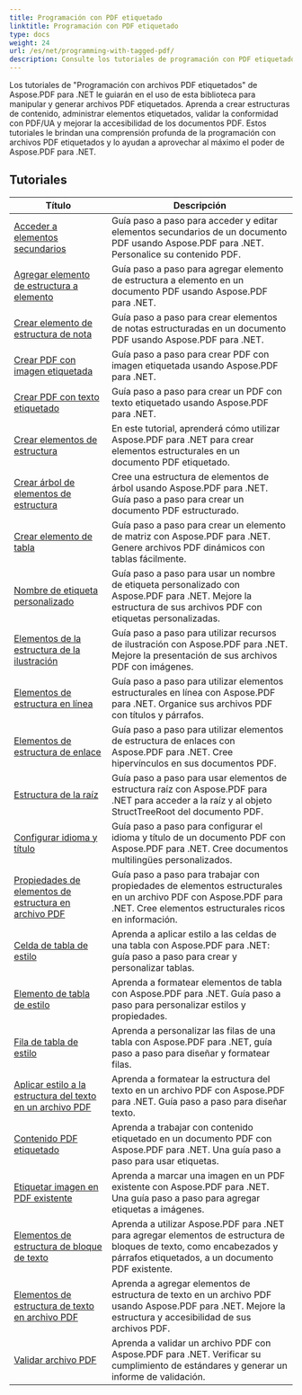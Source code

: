 ```yaml
---
title: Programación con PDF etiquetado
linktitle: Programación con PDF etiquetado
type: docs
weight: 24
url: /es/net/programming-with-tagged-pdf/
description: Consulte los tutoriales de programación con PDF etiquetado de Aspose.PDF para .NET para dominar la manipulación y generación de PDF etiquetados.
---
```


Los tutoriales de "Programación con archivos PDF etiquetados" de Aspose.PDF para .NET le guiarán en el uso de esta biblioteca para manipular y generar archivos PDF etiquetados. Aprenda a crear estructuras de contenido, administrar elementos etiquetados, validar la conformidad con PDF/UA y mejorar la accesibilidad de los documentos PDF. Estos tutoriales le brindan una comprensión profunda de la programación con archivos PDF etiquetados y lo ayudan a aprovechar al máximo el poder de Aspose.PDF para .NET.

## Tutoriales
| Título | Descripción |
| --- | --- | 
| [Acceder a elementos secundarios](./access-children-elements/) | Guía paso a paso para acceder y editar elementos secundarios de un documento PDF usando Aspose.PDF para .NET. Personalice su contenido PDF. |  
| [Agregar elemento de estructura a elemento](./add-structure-element-into-element/) | Guía paso a paso para agregar elemento de estructura a elemento en un documento PDF usando Aspose.PDF para .NET. |  
| [Crear elemento de estructura de nota](./create-note-structure-element/) | Guía paso a paso para crear elementos de notas estructuradas en un documento PDF usando Aspose.PDF para .NET. |  
| [Crear PDF con imagen etiquetada](./create-pdf-with-tagged-image/) | Guía paso a paso para crear PDF con imagen etiquetada usando Aspose.PDF para .NET. |  
| [Crear PDF con texto etiquetado](./create-pdf-with-tagged-text/) | Guía paso a paso para crear un PDF con texto etiquetado usando Aspose.PDF para .NET. |  
| [Crear elementos de estructura](./create-structure-elements/) | En este tutorial, aprenderá cómo utilizar Aspose.PDF para .NET para crear elementos estructurales en un documento PDF etiquetado. |  
| [Crear árbol de elementos de estructura](./create-structure-elements-tree/) | Cree una estructura de elementos de árbol usando Aspose.PDF para .NET. Guía paso a paso para crear un documento PDF estructurado. |  
| [Crear elemento de tabla](./create-table-element/) | Guía paso a paso para crear un elemento de matriz con Aspose.PDF para .NET. Genere archivos PDF dinámicos con tablas fácilmente. |  
| [Nombre de etiqueta personalizado](./custom-tag-name/) | Guía paso a paso para usar un nombre de etiqueta personalizado con Aspose.PDF para .NET. Mejore la estructura de sus archivos PDF con etiquetas personalizadas. |  
| [Elementos de la estructura de la ilustración](./illustration-structure-elements/) | Guía paso a paso para utilizar recursos de ilustración con Aspose.PDF para .NET. Mejore la presentación de sus archivos PDF con imágenes. |  
| [Elementos de estructura en línea](./inline-structure-elements/) | Guía paso a paso para utilizar elementos estructurales en línea con Aspose.PDF para .NET. Organice sus archivos PDF con títulos y párrafos. |  
| [Elementos de estructura de enlace](./link-structure-elements/) | Guía paso a paso para utilizar elementos de estructura de enlaces con Aspose.PDF para .NET. Cree hipervínculos en sus documentos PDF. |  
| [Estructura de la raíz](./root-structure/) | Guía paso a paso para usar elementos de estructura raíz con Aspose.PDF para .NET para acceder a la raíz y al objeto StructTreeRoot del documento PDF. |  
| [Configurar idioma y título](./setup-language-and-title/) | Guía paso a paso para configurar el idioma y título de un documento PDF con Aspose.PDF para .NET. Cree documentos multilingües personalizados. |  
| [Propiedades de elementos de estructura en archivo PDF](./structure-elements-properties/) | Guía paso a paso para trabajar con propiedades de elementos estructurales en un archivo PDF con Aspose.PDF para .NET. Cree elementos estructurales ricos en información. |  
| [Celda de tabla de estilo](./style-table-cell/) | Aprenda a aplicar estilo a las celdas de una tabla con Aspose.PDF para .NET: guía paso a paso para crear y personalizar tablas. |  
| [Elemento de tabla de estilo](./style-table-element/) | Aprenda a formatear elementos de tabla con Aspose.PDF para .NET. Guía paso a paso para personalizar estilos y propiedades. |  
| [Fila de tabla de estilo](./style-table-row/) | Aprenda a personalizar las filas de una tabla con Aspose.PDF para .NET, guía paso a paso para diseñar y formatear filas. |  
| [Aplicar estilo a la estructura del texto en un archivo PDF](./style-text-structure/) | Aprenda a formatear la estructura del texto en un archivo PDF con Aspose.PDF para .NET. Guía paso a paso para diseñar texto. |  
| [Contenido PDF etiquetado](./tagged-pdf-content/) | Aprenda a trabajar con contenido etiquetado en un documento PDF con Aspose.PDF para .NET. Una guía paso a paso para usar etiquetas. |  
| [Etiquetar imagen en PDF existente](./tag-image-in-existing-pdf/) | Aprenda a marcar una imagen en un PDF existente con Aspose.PDF para .NET. Una guía paso a paso para agregar etiquetas a imágenes. |  
| [Elementos de estructura de bloque de texto](./text-block-structure-elements/) | Aprenda a utilizar Aspose.PDF para .NET para agregar elementos de estructura de bloques de texto, como encabezados y párrafos etiquetados, a un documento PDF existente. |  
| [Elementos de estructura de texto en archivo PDF](./text-structure-elements/) | Aprenda a agregar elementos de estructura de texto en un archivo PDF usando Aspose.PDF para .NET. Mejore la estructura y accesibilidad de sus archivos PDF. |  
| [Validar archivo PDF](./validate-pdf/) | Aprenda a validar un archivo PDF con Aspose.PDF para .NET. Verificar su cumplimiento de estándares y generar un informe de validación. |  